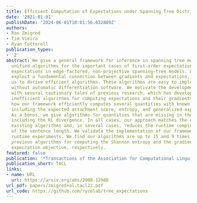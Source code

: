 ```yaml
---
title: Efficient Computation of Expectations under Spanning Tree Distributions
date: '2021-01-01'
publishDate: '2024-06-01T10:01:56.632889Z'
authors:
- Ran Zmigrod
- Tim Vieira
- Ryan Cotterell
publication_types:
- '2'
abstract: We give a general framework for inference in spanning tree models. We propose
  unified algorithms for the important cases of first-order expectations and second-order
  expectations in edge-factored, non-projective spanning-tree models. Our algorithms
  exploit a fundamental connection between gradients and expectations, which allows
  us to derive efficient algorithms. These algorithms are easy to implement with or
  without automatic differentiation software. We motivate the development of our framework
  with several cautionary tales of previous research, which has developed numerous
  inefficient algorithms for computing expectations and their gradients. We demonstrate
  how our framework efficiently computes several quantities with known algorithms,
  including the expected attachment score, entropy, and generalized expectation criteria.
  As a bonus, we give algorithms for quantities that are missing in the literature,
  including the KL divergence. In all cases, our approach matches the efficiency of
  existing algorithms and, in several cases, reduces the runtime complexity by a factor
  of the sentence length. We validate the implementation of our framework through
  runtime experiments. We find our algorithms are up to 15 and 9 times faster than
  previous algorithms for computing the Shannon entropy and the gradient of the generalized
  expectation objective, respectively.
featured: false
publication: '*Transactions of the Association for Computational Linguistics*'
publication_short: TACL
links:
- name: URL
  url: https://arxiv.org/abs/2008.12988
url_pdf: papers/zmigrod+al.tacl21.pdf
url_code: https://github.com/rycolab/tree_expectations
---
```


